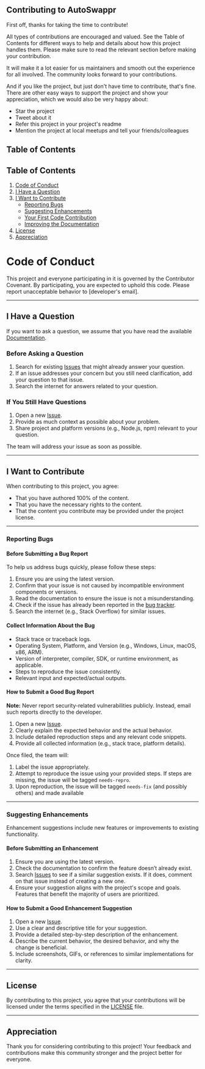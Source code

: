 ## Contributing to AutoSwappr

First off, thanks for taking the time to contribute! 

All types of contributions are encouraged and valued. See the Table of Contents for different ways to help and details about how this project handles them. Please make sure to read the relevant section before making your contribution. 

It will make it a lot easier for us maintainers and smooth out the experience for all involved. The community looks forward to your contributions. 

 And if you like the project, but just don't have time to contribute, that's fine. There are other easy ways to support the project and show your appreciation, which we would also be very happy about:
* Star the project
* Tweet about it
* Refer this project in your project's readme
* Mention the project at local meetups and tell your friends/colleagues

## Table of Contents
## Table of Contents

1. [Code of Conduct](#code-of-conduct)
2. [I Have a Question](#i-have-a-question)
3. [I Want to Contribute](#i-want-to-contribute)
   - [Reporting Bugs](#reporting-bugs)
   - [Suggesting Enhancements](#suggesting-enhancements)
   - [Your First Code Contribution](#your-first-code-contribution)
   - [Improving the Documentation](#improving-the-documentation)
4. [License](#license)
5. [Appreciation](#appreciation)

# Code of Conduct

This project and everyone participating in it is governed by the Contributor Covenant. By participating, you are expected to uphold this code. Please report unacceptable behavior to [developer's email].

---

## I Have a Question

If you want to ask a question, we assume that you have read the available [Documentation]().

### Before Asking a Question

1. Search for existing [Issues](https://github.com/BlockheaderWeb3-Community/autoswappr-dapp/issues?q=is%3Aopen+is%3Aissue) that might already answer your question.
2. If an issue addresses your concern but you still need clarification, add your question to that issue.
3. Search the internet for answers related to your question.

### If You Still Have Questions

1. Open a new [Issue](https://github.com/BlockheaderWeb3-Community/autoswappr-dapp/issues/new).
2. Provide as much context as possible about your problem.
3. Share project and platform versions (e.g., Node.js, npm) relevant to your question.

The team will address your issue as soon as possible.

---

## I Want to Contribute

When contributing to this project, you agree:

- That you have authored 100% of the content.
- That you have the necessary rights to the content.
- That the content you contribute may be provided under the project license.

---

### Reporting Bugs

#### Before Submitting a Bug Report

To help us address bugs quickly, please follow these steps:

1. Ensure you are using the latest version.
2. Confirm that your issue is not caused by incompatible environment components or versions.
3. Read the documentation to ensure the issue is not a misunderstanding.
4. Check if the issue has already been reported in the [bug tracker](https://github.com/BlockheaderWeb3-Community/autoswappr-dapp/issues?q=is%3Aopen+is%3Aissue).
5. Search the internet (e.g., Stack Overflow) for similar issues.

#### Collect Information About the Bug

- Stack trace or traceback logs.
- Operating System, Platform, and Version (e.g., Windows, Linux, macOS, x86, ARM).
- Version of interpreter, compiler, SDK, or runtime environment, as applicable.
- Steps to reproduce the issue consistently.
- Relevant input and expected/actual outputs.

#### How to Submit a Good Bug Report

**Note:** Never report security-related vulnerabilities publicly. Instead, email such reports directly to the developer.

1. Open a new [Issue](https://github.com/BlockheaderWeb3-Community/autoswappr-dapp/issues/new).
2. Clearly explain the expected behavior and the actual behavior.
3. Include detailed reproduction steps and any relevant code snippets.
4. Provide all collected information (e.g., stack trace, platform details).

Once filed, the team will:

1. Label the issue appropriately.
2. Attempt to reproduce the issue using your provided steps. If steps are missing, the issue will be tagged `needs-repro`.
3. Upon reproduction, the issue will be tagged `needs-fix` (and possibly others) and made available
 
 ---

### Suggesting Enhancements

Enhancement suggestions include new features or improvements to existing functionality.

#### Before Submitting an Enhancement

1. Ensure you are using the latest version.
2. Check the documentation to confirm the feature doesn’t already exist.
3. Search [Issues](/issues) to see if a similar suggestion exists. If it does, comment on that issue instead of creating a new one.
4. Ensure your suggestion aligns with the project's scope and goals. Features that benefit the majority of users are prioritized.

#### How to Submit a Good Enhancement Suggestion

1. Open a new [Issue](/issues/new).
2. Use a clear and descriptive title for your suggestion.
3. Provide a detailed step-by-step description of the enhancement.
4. Describe the current behavior, the desired behavior, and why the change is beneficial.
5. Include screenshots, GIFs, or references to similar implementations for clarity.

---

## License

By contributing to this project, you agree that your contributions will be licensed under the terms specified in the [LICENSE](LICENSE) file.

---

## Appreciation

Thank you for considering contributing to this project! Your feedback and contributions make this community stronger and the project better for everyone.
